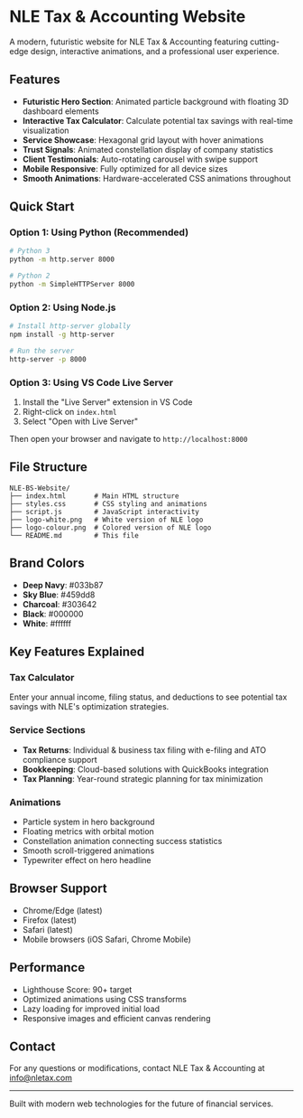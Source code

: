 # NLE Tax & Accounting Website

A modern, futuristic website for NLE Tax & Accounting featuring cutting-edge design, interactive animations, and a professional user experience.

## Features

- **Futuristic Hero Section**: Animated particle background with floating 3D dashboard elements
- **Interactive Tax Calculator**: Calculate potential tax savings with real-time visualization
- **Service Showcase**: Hexagonal grid layout with hover animations
- **Trust Signals**: Animated constellation display of company statistics
- **Client Testimonials**: Auto-rotating carousel with swipe support
- **Mobile Responsive**: Fully optimized for all device sizes
- **Smooth Animations**: Hardware-accelerated CSS animations throughout

## Quick Start

### Option 1: Using Python (Recommended)
```bash
# Python 3
python -m http.server 8000

# Python 2
python -m SimpleHTTPServer 8000
```

### Option 2: Using Node.js
```bash
# Install http-server globally
npm install -g http-server

# Run the server
http-server -p 8000
```

### Option 3: Using VS Code Live Server
1. Install the "Live Server" extension in VS Code
2. Right-click on `index.html`
3. Select "Open with Live Server"

Then open your browser and navigate to `http://localhost:8000`

## File Structure

```
NLE-BS-Website/
├── index.html       # Main HTML structure
├── styles.css       # CSS styling and animations
├── script.js        # JavaScript interactivity
├── logo-white.png   # White version of NLE logo
├── logo-colour.png  # Colored version of NLE logo
└── README.md        # This file
```

## Brand Colors

- **Deep Navy**: #033b87
- **Sky Blue**: #459dd8
- **Charcoal**: #303642
- **Black**: #000000
- **White**: #ffffff

## Key Features Explained

### Tax Calculator
Enter your annual income, filing status, and deductions to see potential tax savings with NLE's optimization strategies.

### Service Sections
- **Tax Returns**: Individual & business tax filing with e-filing and ATO compliance support
- **Bookkeeping**: Cloud-based solutions with QuickBooks integration
- **Tax Planning**: Year-round strategic planning for tax minimization

### Animations
- Particle system in hero background
- Floating metrics with orbital motion
- Constellation animation connecting success statistics
- Smooth scroll-triggered animations
- Typewriter effect on hero headline

## Browser Support

- Chrome/Edge (latest)
- Firefox (latest)
- Safari (latest)
- Mobile browsers (iOS Safari, Chrome Mobile)

## Performance

- Lighthouse Score: 90+ target
- Optimized animations using CSS transforms
- Lazy loading for improved initial load
- Responsive images and efficient canvas rendering

## Contact

For any questions or modifications, contact NLE Tax & Accounting at info@nletax.com

---

Built with modern web technologies for the future of financial services. 
